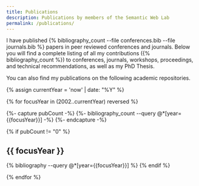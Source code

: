 ```yaml
---
title: Publications
description: Publications by members of the Semantic Web Lab
permalink: /publications/
---
```


I have published {% bibliography_count --file conferences.bib --file journals.bib %} papers in peer reviewed conferences and journals. Below you will find a complete listing of all my contributions ({% bibliography_count %}) to conferences, journals, workshops, proceedings, and technical recommendations, as well as my PhD Thesis.

You can also find my publications on the following academic repositories.
<div class="social-icons">
    <a href="http://www.informatik.uni-trier.de/~ley/db/indices/a-tree/g/Gray:Alasdair_J=_G=.html" title="DBLP: Alasdair J G Gray" target="_blank"><i class="ai ai-dblp"></i></a>
    <a href="https://scholar.google.co.uk/citations?user=3XRqgLcAAAAJ&hl=en" title="Google Scholar: Alasdair J G Gray" target="_blank"><i class="ai ai-google-scholar"></i></a>
    <a href="https://orcid.org/0000-0002-5711-4872" title="ORCID: Alasdair J G Gray" target="_blank"><i class="fab fa-orcid"></i></a>
    <a href="https://www.scopus.com/authid/detail.uri?authorId=25521946600" title="Scopus: Alasdair J G Gray" target="_blank"><i class="ai ai-scopus"></i></a>
    <a href="http://dl.acm.org/author_page.cfm?id=81381602959" title="ACM Digital Libray: Alasdair J G Gray" target="_blank"><i class="ai ai-acm"></i></a>
</div>

<!-- Get current year -->
{% assign currentYear = 'now' | date: "%Y" %}
<!-- For each year from now until 2002, print publications from that year -->
{% for focusYear in (2002..currentYear)  reversed %}
<!-- Only print years with publications -->
<!-- 
    Following code to capture the count came from 
    https://github.com/inukshuk/jekyll-scholar/issues/310#issuecomment-654578621 
-->
{%- capture pubCount -%}
{%- bibliography_count --query @*[year={{focusYear}}] -%}
{%- endcapture -%}

{% if pubCount != "0" %}
## {{ focusYear }}
{% bibliography --query @*[year={{focusYear}}] %}
{% endif %}

{% endfor %}

